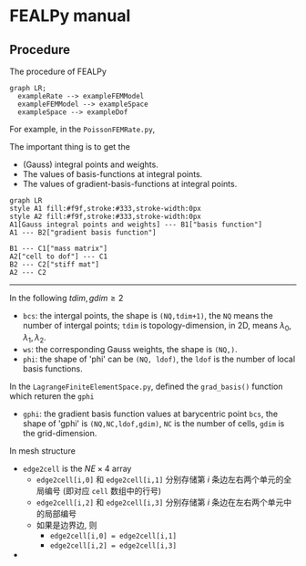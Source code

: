# FEALPy manual

## Procedure

The procedure of FEALPy

```mermaid
graph LR;
  exampleRate --> exampleFEMModel
  exampleFEMModel --> exampleSpace
  exampleSpace --> exampleDof
```

For example, in the `PoissonFEMRate.py`,  

The important thing is to get the 

- (Gauss) integral points and weights.
- The values of basis-functions at integral points.
- The values of gradient-basis-functions at integral points.



```mermaid
graph LR
style A1 fill:#f9f,stroke:#333,stroke-width:0px
style A2 fill:#f9f,stroke:#333,stroke-width:0px
A1[Gauss integral points and weights] --- B1["basis function"]
A1 --- B2["gradient basis function"]

B1 --- C1["mass matrix"] 
A2["cell to dof"] --- C1
B2 --- C2["stiff mat"] 
A2 --- C2

```

---

In the following $tdim, gdim \geq 2$

- `bcs`: the intergal points, the shape is `(NQ,tdim+1)`, the `NQ` means the number of intergal points; `tdim` is topology-dimension, in 2D, means $\lambda_0, \lambda_1, \lambda_2$. 
- `ws`: the corresponding Gauss weights, the shape is `(NQ,)`.
- `phi`: the shape of 'phi' can be `(NQ, ldof)`, the `ldof` is the number of local basis functions.



In the `LagrangeFiniteElementSpace.py`, defined the `grad_basis()` function which returen the `gphi`

- `gphi`: the gradient basis function values at barycentric point `bcs`, the shape of 'gphi' is `(NQ,NC,ldof,gdim)`, `NC` is the number of cells, `gdim` is the grid-dimension.



In mesh structure

- `edge2cell` is the $NE\times 4$ array
  - `edge2cell[i,0]` 和 `edge2cell[i,1]` 分别存储第 $i$ 条边左右两个单元的全局编号 (即对应 `cell` 数组中的行号)
  - `edge2cell[i,2]` 和 `edge2cell[i,3]` 分别存储第 $i$ 条边在左右两个单元中的局部编号
  - 如果是边界边, 则
    - `edge2cell[i,0] = edge2cell[i,1]` 
    - `edge2cell[i,2] = edge2cell[i,3]` 
- 


